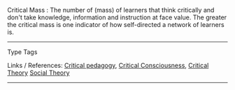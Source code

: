 Critical Mass
: The number of (mass) of learners that think critically and don't take knowledge, information and instruction at face value. The greater the critical mass is one indicator of how self-directed a network of learners is.


---
Type 
Tags 

Links / References:
[Critical pedagogy](https://en.wikipedia.org/wiki/Critical_pedagogy), 
[Critical Consciousness](https://en.wikipedia.org/wiki/Critical_consciousness),
[Critical Theory](https://en.wikipedia.org/wiki/Critical_theory)
[Social Theory]()

---
